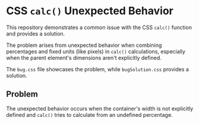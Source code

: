 # CSS `calc()` Unexpected Behavior

This repository demonstrates a common issue with the CSS `calc()` function and provides a solution.

The problem arises from unexpected behavior when combining percentages and fixed units (like pixels) in `calc()` calculations, especially when the parent element's dimensions aren't explicitly defined.

The `bug.css` file showcases the problem, while `bugSolution.css` provides a solution.

## Problem

The unexpected behavior occurs when the container's width is not explicitly defined and `calc()` tries to calculate from an undefined percentage.